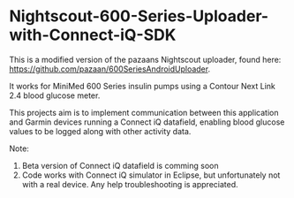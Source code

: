# Nightscout-600-Series-Uploader-with-Connect-iQ-SDK
This is a modified version of the pazaans Nightscout uploader, found here: https://github.com/pazaan/600SeriesAndroidUploader.

It works for MiniMed 600 Series insulin pumps using a Contour Next Link 2.4 blood glucose meter.

This projects aim is to implement communication between this application and Garmin devices running a Connect iQ datafield, enabling blood glucose values to be logged along with other activity data. 

Note:
1. Beta version of Connect iQ datafield is comming soon
2. Code works with Connect iQ simulator in Eclipse, but unfortunately not with a real device. Any help troubleshooting is appreciated.

